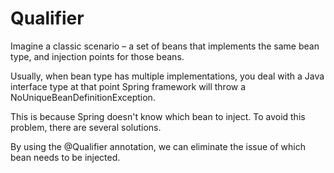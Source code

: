 # Qualifier

Imagine a classic scenario – a set of beans that implements the same bean type, and injection points for those beans. 


Usually, when bean type has multiple implementations, you deal with a Java interface type at that point Spring framework 
will throw a NoUniqueBeanDefinitionException. 

This is because Spring doesn't know which bean to inject. 
To avoid this problem, there are several solutions.


By using the @Qualifier annotation, we can eliminate the issue of which bean needs to be injected.

